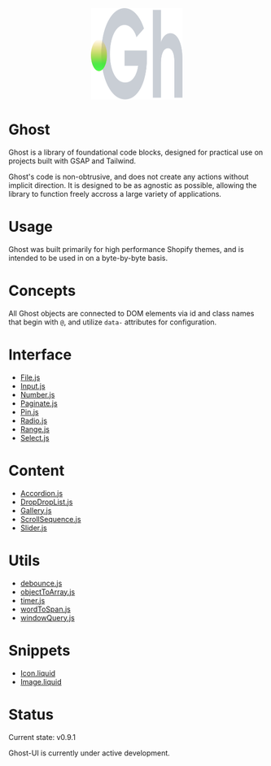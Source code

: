 <p align="center">
  <img width="180" height="180" src="https://github.com/terrainagency/ghost/blob/main/assets/logo.svg" alt="Ghost: Agnostic GSAP and Tailwind Framework">
</p>

# Ghost
Ghost is a library of foundational code blocks, designed for practical use on projects built with GSAP and Tailwind.

Ghost's code is non-obtrusive, and does not create any actions without implicit direction. It is designed to be as agnostic as possible, allowing the library to function freely accross a large variety of applications.

# Usage
Ghost was built primarily for high performance Shopify themes, and is intended to be used in on a byte-by-byte basis. 

# Concepts 
All Ghost objects are connected to DOM elements via id and class names that begin with `@`, and utilize `data-` attributes for configuration.

# Interface
* [File.js](https://github.com/terrainagency/ghost/tree/main/interface/File)
* [Input.js](https://github.com/terrainagency/ghost/tree/main/interface/Input)
* [Number.js](https://github.com/terrainagency/ghost/tree/main/interface/Number)
* [Paginate.js](https://github.com/terrainagency/ghost/tree/main/interface/Paginate)
* [Pin.js](https://github.com/terrainagency/ghost/tree/main/interface/Pin)
* [Radio.js](https://github.com/terrainagency/ghost/tree/main/interface/Radio)
* [Range.js](https://github.com/terrainagency/ghost/tree/main/interface/Range)
* [Select.js](https://github.com/terrainagency/ghost/tree/main/interface/Select)

# Content
* [Accordion.js](https://github.com/terrainagency/ghost/tree/main/content/Accordion)
* [DropDropList.js](https://github.com/terrainagency/ghost/tree/main/content/DragDropList)
* [Gallery.js](https://github.com/terrainagency/ghost/tree/main/content/Gallery)
* [ScrollSequence.js](https://github.com/terrainagency/ghost/tree/main/content/ScrollSequence)
* [Slider.js](https://github.com/terrainagency/ghost/tree/main/content/Slider)

# Utils
* [debounce.js](https://github.com/terrainagency/ghost/blob/main/utils/debounce.js)
* [objectToArray.js](https://github.com/terrainagency/ghost/blob/main/utils/objecToArray.js)
* [timer.js](https://github.com/terrainagency/ghost/tree/main/utils/Timer.js)
* [wordToSpan.js](https://github.com/terrainagency/ghost/blob/main/utils/wordToSpan.js)
* [windowQuery.js](https://github.com/terrainagency/ghost/tree/main/utils/WindowQuery.js)

# Snippets
* [Icon.liquid](https://github.com/terrainagency/ghost/tree/main/snippets/Icon)
* [Image.liquid](https://github.com/terrainagency/ghost/tree/main/snippets/Image)

# Status
Current state: v0.9.1

Ghost-UI is currently under active development. 
